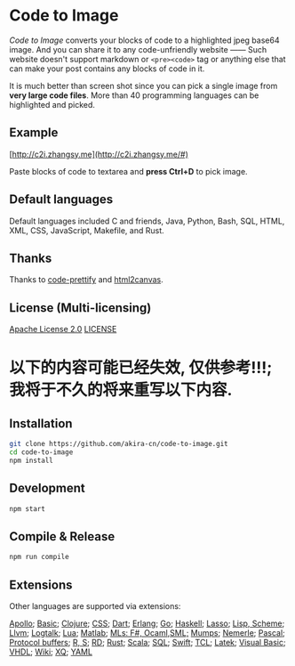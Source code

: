 # Code to Image

_Code to Image_ converts your blocks of code to a highlighted jpeg base64 image. And you can share it to any code-unfriendly website —— Such website doesn't support markdown or `<pre><code>` tag or anything else that can make your post contains any blocks of code in it.

It is much better than screen shot since you can pick a single image from **very large code files**. More than 40 programming languages can be highlighted and picked.

## Example

[http://c2i.zhangsy.me](http://c2i.zhangsy.me/#)

Paste blocks of code to textarea and **press Ctrl+D** to pick image.

## Default languages

Default languages included C and friends, Java, Python, Bash, SQL, HTML, XML, CSS, JavaScript, Makefile, and Rust.

## Thanks

Thanks to [code-prettify](https://github.com/google/code-prettify) and [html2canvas](https://github.com/niklasvh/html2canvas).

## License (Multi-licensing)

[Apache License 2.0](http://www.apache.org/licenses/LICENSE-2.0) [LICENSE](LICENSE)

# 以下的内容可能已经失效, 仅供参考!!!; 我将于不久的将来重写以下内容.

## Installation

```bash
git clone https://github.com/akira-cn/code-to-image.git
cd code-to-image
npm install
```

## Development

```bash
npm start
```

## Compile & Release

```bash
npm run compile
```

## Extensions

Other languages are supported via extensions:

[Apollo](http://code2img.test.h5jun.com/#apollo); [Basic](http://code2img.test.h5jun.com/#basic); [Clojure](http://code2img.test.h5jun.com/#clojure); [CSS](http://code2img.test.h5jun.com/#css); [Dart](http://code2img.test.h5jun.com/#dart); [Erlang](http://code2img.test.h5jun.com/#erlang); [Go](http://code2img.test.h5jun.com/#go); [Haskell](http://code2img.test.h5jun.com/#hs); [Lasso](http://code2img.test.h5jun.com/#lasso); [Lisp, Scheme](http://code2img.test.h5jun.com/#lisp); [Llvm](http://code2img.test.h5jun.com/#llvm); [Logtalk](http://code2img.test.h5jun.com/#logtalk); [Lua](http://code2img.test.h5jun.com/#lua); [Matlab](http://code2img.test.h5jun.com/#maltab); [MLs: F#, Ocaml,SML;](http://code2img.test.h5jun.com/#ml) [Mumps](http://code2img.test.h5jun.com/#mumps); [Nemerle](http://code2img.test.h5jun.com/#nemerle); [Pascal](http://code2img.test.h5jun.com/#pascal); [Protocol buffers](http://code2img.test.h5jun.com/#protocol); [R, S](http://code2img.test.h5jun.com/#r); [RD](http://code2img.test.h5jun.com/#rd); [Rust](http://code2img.test.h5jun.com/#rust); [Scala](http://code2img.test.h5jun.com/#scala); [SQL](http://code2img.test.h5jun.com/#sql); [Swift](http://code2img.test.h5jun.com/#swift); [TCL](http://code2img.test.h5jun.com/#tcl); [Latek](http://code2img.test.h5jun.com/#latek); [Visual Basic](http://code2img.test.h5jun.com/#vb); [VHDL](http://code2img.test.h5jun.com/#vhdl); [Wiki](http://code2img.test.h5jun.com/#wiki); [XQ](http://code2img.test.h5jun.com/#xq); [YAML](http://code2img.test.h5jun.com/#yaml)
